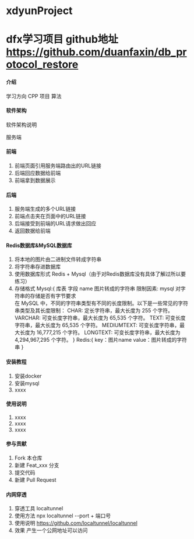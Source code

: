 # xdyunProject

# dfx学习项目  github地址 https://github.com/duanfaxin/db_protocol_restore

#### 介绍
学习方向 CPP  项目  算法

#### 软件架构
软件架构说明

服务端 


#### 前端
1. 前端页面引用服务端路由出的URL链接
2. 后端回应数据给前端
3. 前端拿到数据展示


#### 后端
1. 服务端生成的多个URL链接
2. 前端点击夹在页面中的URL链接
3. 后端接受到前端的URL请求做出回应
4. 返回数据给前端



#### Redis数据库&MySQL数据库 
1. 将本地的图片由二进制文件转成字符串
2. 将字符串存进数据库
3. 使用数据库形式 Redis + Mysql（由于对Redis数据库没有具体了解过所以要练习）
4. 存储格式
Mysql:{
    库表  字段    name    图片转成的字符串
    限制因素: mysql 对字符串的存储是否有字节要求     
    在 MySQL 中，不同的字符串类型有不同的长度限制。以下是一些常见的字符串类型及其长度限制：
    CHAR: 定长字符串，最大长度为 255 个字符。
    VARCHAR: 可变长度字符串，最大长度为 65,535 个字符。
    TEXT: 可变长度字符串，最大长度为 65,535 个字符。
    MEDIUMTEXT: 可变长度字符串，最大长度为 16,777,215 个字符。
    LONGTEXT: 可变长度字符串，最大长度为 4,294,967,295 个字符。
}
Redis:{
    key：图片name value：图片转成的字符串
}


#### 安装教程

1.  安装docker
2.  安装mysql
3.  xxxx

#### 使用说明

1.  xxxx
2.  xxxx
3.  xxxx

#### 参与贡献

1.  Fork 本仓库
2.  新建 Feat_xxx 分支
3.  提交代码
4.  新建 Pull Request


#### 内网穿透
1. 穿透工具 localtunnel
2. 使用方法 npx localtunnel --port + 端口号
3. 使用说明 https://github.com/localtunnel/localtunnel
4. 效果 产生一个公网地址可以访问